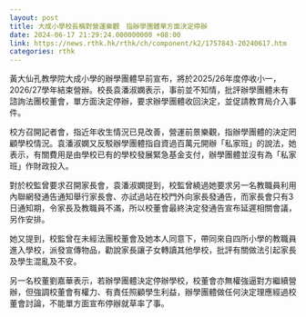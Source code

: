 ```yaml
---
layout: post
title: 大成小學校長稱對營運樂觀　指辦學團體單方面決定停辦
date: 2024-06-17 21:29:24.000000000 +08:00
link: https://news.rthk.hk/rthk/ch/component/k2/1757843-20240617.htm
categories: rthk
---
```


黃大仙孔教學院大成小學的辦學團體早前宣布，將於2025/26年度停收小一，2026/27學年結束營辦。校長袁潘淑嫻表示，事前並不知情，批評辦學團體未有諮詢法團校董會，單方面決定停辦，要求辦學團體收回決定，並促請教育局介入事件。

校方召開記者會，指近年收生情況已見改善，營運前景樂觀，指辦學團體的決定罔顧學校情況。袁潘淑嫻又反駁辦學團體指自資過百萬元開辦「私家班」的說法，她表示，有關費用是由學校已有的學校發展緊急基金支付，辦學團體並沒有為「私家班」作財政投入。

對於校監曾要求召開家長會，袁潘淑嫻提到，校監曾繞過她要求另一名教職員利用內聯網發通告通知舉行家長會、亦試過站在校門外向家長發通告，而家長會只有3日通知期，令家長及教職員不滿，所以校董會最終決定發通告宣布延遲相關會議，另作安排。

她又提到，校監曾在未經法團校董會及她本人同意下，帶同來自四所小學的教職員進入學校，派發宣傳物品，勸說家長讓子女轉讀其他學校，批評有關做法引起家長及學生混亂及不安。

另一名校董劉嘉華表示，若辦學團體決定停辦學校，校董會亦無權強逼對方繼續營辦，但強調校董會有權力、有責任照顧學生利益，辦學團體做任何決定理應經過校董會討論，不能單方面宣布停辦就草率了事。
